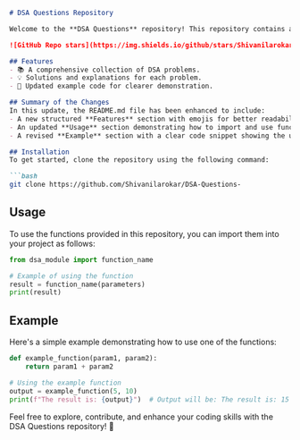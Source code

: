 ```markdown
# DSA Questions Repository

Welcome to the **DSA Questions** repository! This repository contains a collection of Data Structures and Algorithms (DSA) problems designed to help you enhance your coding skills.

![GitHub Repo stars](https://img.shields.io/github/stars/Shivanilarokar/DSA-Questions-) ![GitHub forks](https://img.shields.io/github/forks/Shivanilarokar/DSA-Questions-) ![GitHub issues](https://img.shields.io/github/issues/Shivanilarokar/DSA-Questions-)

## Features
- 📚 A comprehensive collection of DSA problems.
- 💡 Solutions and explanations for each problem.
- 🔄 Updated example code for clearer demonstration.

## Summary of the Changes
In this update, the README.md file has been enhanced to include:
- A new structured **Features** section with emojis for better readability.
- An updated **Usage** section demonstrating how to import and use functions from the repository.
- A revised **Example** section with a clear code snippet showing the usage of a function.

## Installation
To get started, clone the repository using the following command:

```bash
git clone https://github.com/Shivanilarokar/DSA-Questions-
```

## Usage
To use the functions provided in this repository, you can import them into your project as follows:

```python
from dsa_module import function_name

# Example of using the function
result = function_name(parameters)
print(result)
```

## Example
Here's a simple example demonstrating how to use one of the functions:

```python
def example_function(param1, param2):
    return param1 + param2

# Using the example function
output = example_function(5, 10)
print(f"The result is: {output}")  # Output will be: The result is: 15
```

Feel free to explore, contribute, and enhance your coding skills with the DSA Questions repository! 🚀
```